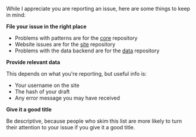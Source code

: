 While I appreciate you are reporting an issue, here are some things to keep in mind:

**File your issue in the right place**

 - Problems with patterns are for the [core](https://github.com/freesewing/core/issues/new) repository
 - Website issues are for the [site](https://github.com/freesewing/site/issues/new) repository
 - Problems with the data backend are for the [data](https://github.com/freesewing/data/issues/new) repository

**Provide relevant data**

This depends on what you're reporting, but useful info is:

 - Your username on the site
 - The hash of your draft
 - Any error message you may have received

**Give it a good title**

Be descriptive, because people who skim this list are more likely to turn
their attention to your issue if you give it a good title.
